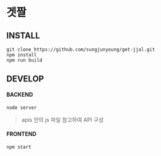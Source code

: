 # 겟짤

## INSTALL
```
git clone https://github.com/sungjunyoung/get-jjal.git
npm install
npm run build
```

## DEVELOP
#### BACKEND
```
node server
```
> apis 안의 js 파일 참고하여 API 구성

#### FRONTEND
```
npm start
```
